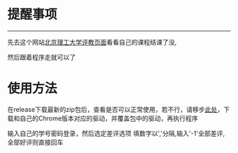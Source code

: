# 提醒事项
---
先去这个网站[北京理工大学评教页面](https://pj.bit.edu.cn/pjxt2.0/welcome)看看自己的课程结课了没,

然后跟着程序走就可以了
# 使用方法
在release下载最新的zip包后，查看是否可以正常使用，若不行，请移步[此处](https://googlechromelabs.github.io/chrome-for-testing/)，下载和自己的Chrome版本对应的驱动，并覆盖包中的驱动，再执行程序

输入自己的学号密码登录，然后选定差评选项
填数字以','分隔,输入'-1'全部差评,全部好评则直接回车

